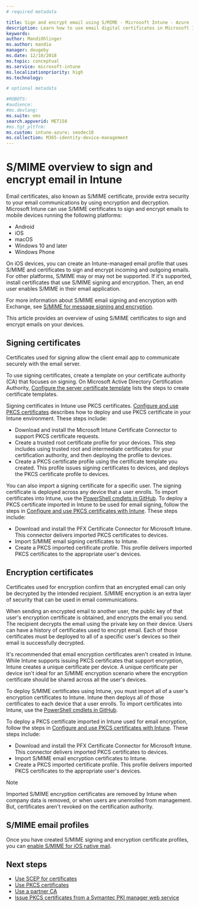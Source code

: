 ```yaml
---
# required metadata

title: Sign and encrypt email using S/MIME - Microsoft Intune - Azure | Microsoft Docs
description: Learn how to use email digital certificates in Microsoft Intune to sign and encrypt emails on devices. These certificates are called S/MIME and are configured using device configuration profiles. Signing and encryption certificates use PKCS, or private certificates, and use a connector to import certificates.
keywords:
author: MandiOhlinger
ms.author: mandia
manager: dougeby
ms.date: 12/10/2018
ms.topic: conceptual
ms.service: microsoft-intune
ms.localizationpriority: high
ms.technology:

# optional metadata

#ROBOTS:
#audience:
#ms.devlang:
ms.suite: ems
search.appverid: MET150
#ms.tgt_pltfrm:
ms.custom: intune-azure; seodec18
ms.collection: M365-identity-device-management
---
```


# S/MIME overview to sign and encrypt email in Intune

Email certificates, also known as S/MIME certificate, provide extra security to your email communications by using encryption and decryption. Microsoft Intune can use S/MIME certificates to sign and encrypt emails to mobile devices running the following platforms:

- Android
- iOS
- macOS
- Windows 10 and later
- Windows Phone

On iOS devices, you can create an Intune-managed email profile that uses S/MIME and certificates to sign and encrypt incoming and outgoing emails. For other platforms, S/MIME may or may not be supported. If it's supported, install certificates that use S/MIME signing and encryption. Then, an end user enables S/MIME in their email application.

For more information about S/MIME email signing and encryption with Exchange, see [S/MIME for message signing and encryption](https://docs.microsoft.com/Exchange/policy-and-compliance/smime).

This article provides an overview of using S/MIME certificates to sign and encrypt emails on your devices.

## Signing certificates

Certificates used for signing allow the client email app to communicate securely with the email server.

To use signing certificates, create a template on your certificate authority (CA) that focuses on signing. On Microsoft Active Directory Certification Authority, [Configure the server certificate template](https://docs.microsoft.com/windows-server/networking/core-network-guide/cncg/server-certs/configure-the-server-certificate-template) lists the steps to create certificate templates.

Signing certificates in Intune use PKCS certificates. [Configure and use PKCS certificates](certficates-pfx-configure.md) describes how to deploy and use PKCS certificate in your Intune environment. These steps include:

- Download and install the Microsoft Intune Certificate Connector to support PKCS certificate requests.
- Create a trusted root certificate profile for your devices. This step includes using trusted root and intermediate certificates for your certification authority, and then deploying the profile to devices.
- Create a PKCS certificate profile using the certificate template you created. This profile issues signing certificates to devices, and deploys the PKCS certificate profile to devices.

You can also import a signing certificate for a specific user. The signing certificate is deployed across any device that a user enrolls. To import certificates into Intune, use the [PowerShell cmdlets in GitHub](https://github.com/Microsoft/Intune-Resource-Access). To deploy a PKCS certificate imported in  Intune to be used for email signing, follow the steps in [Configure and use PKCS certificates with Intune](certficates-pfx-configure.md). These steps include:

- Download and install the PFX Certificate Connector for Microsoft Intune. This connector delivers imported PKCS certificates to devices.
- Import S/MIME email signing certificates to Intune.
- Create a PKCS imported certificate profile. This profile delivers imported PKCS certificates to the appropriate user's devices.

## Encryption certificates

Certificates used for encryption confirm that an encrypted email can only be decrypted by the intended recipient. S/MIME encryption is an extra layer of security that can be used in email communications.

When sending an encrypted email to another user, the public key of that user's encryption certificate is obtained, and encrypts the email you send. The recipient decrypts the email using the private key on their device. Users can have a history of certificates used to encrypt email. Each of those certificates must be deployed to all of a specific user's devices so their email is successfully decrypted.

It's recommended that email encryption certificates aren't created in Intune. While Intune supports issuing PKCS certificates that support encryption, Intune creates a unique certificate per device. A unique certificate per device isn't ideal for an S/MIME encryption scenario where the encryption certificate should be shared across all the user's devices.

To deploy S/MIME certificates using Intune, you must import all of a user's encryption certificates to Intune. Intune then deploys all of those certificates to each device that a user enrolls. To import certificates into Intune, use the [PowerShell cmdlets in GitHub](https://github.com/Microsoft/Intune-Resource-Access).

To deploy a PKCS certificate imported in Intune used for email encryption, follow the steps in [Configure and use PKCS certificates with Intune](certficates-pfx-configure.md). These steps include:

- Download and install the PFX Certificate Connector for Microsoft Intune. This connector delivers imported PKCS certificates to devices.
- Import S/MIME email encryption certificates to Intune.
- Create a PKCS imported certificate profile. This profile delivers imported PKCS certificates to the appropriate user's devices.

 > [!NOTE]
 > Imported S/MIME encryption certificates are removed by Intune when company data is removed, or when users are unenrolled from management. But, certificates aren't revoked on the certification authority.

## S/MIME email profiles

Once you have created S/MIME signing and encryption certificate profiles, you can [enable S/MIME for iOS native mail](../configuration/email-settings-ios.md).

## Next steps

- [Use SCEP for certificates](certificates-scep-configure.md)
- [Use PKCS certificates](certficates-pfx-configure.md)
- [Use a partner CA](certificate-authority-add-scep-overview.md)
- [Issue PKCS certificates from a Symantec PKI manager web service](certificates-digicert-configure.md)
